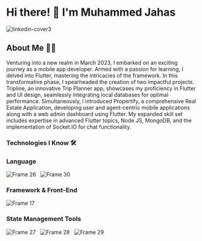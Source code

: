# Hi there! 👋 I'm Muhammed Jahas

![linkedin-cover3](https://github.com/muhammed-jahas/muhammed-jahas/assets/111055088/35578273-856c-4160-92c8-5e9ccccb97bb)


## About Me 👨‍💻
Venturing into a new realm in March 2023, I embarked on an exciting journey as a mobile app developer. Armed with a passion for learning, I delved into Flutter, mastering the intricacies of the framework. In this transformative phase, I spearheaded the creation of two impactful projects. Tripline, an innovative Trip Planner app, showcases my proficiency in Flutter and UI design, seamlessly integrating local databases for optimal performance. Simultaneously, I introduced Propertify, a comprehensive Real Estate Application, developing user and agent-centric mobile applications along with a web admin dashboard using Flutter. My expanded skill set includes expertise in advanced Flutter topics, Node JS, MongoDB, and the implementation of Socket.IO for chat functionality.

### Technologies I Know 🛠️

### Language
![Frame 26](https://github.com/muhammed-jahas/muhammed-jahas/assets/111055088/f7a051e0-a4cc-4465-b904-7dbcf3d4a7a9)&nbsp;&nbsp;
![Frame 30](https://github.com/muhammed-jahas/muhammed-jahas/assets/111055088/12efdd7a-a390-43b5-b527-e35df6d9cf0c)

### Framework & Front-End
![Frame 17](https://github.com/muhammed-jahas/muhammed-jahas/assets/111055088/78c77fcb-99b2-4b18-9813-439404345696)&nbsp;&nbsp;

### State Management Tools
![Frame 27](https://github.com/muhammed-jahas/muhammed-jahas/assets/111055088/4396cba0-e38d-4378-b11a-5e6f110f9bd3)&nbsp;&nbsp;
![Frame 28](https://github.com/muhammed-jahas/muhammed-jahas/assets/111055088/71c92c83-8447-40db-8c2a-f62046c55f83)&nbsp;&nbsp;
![Frame 29](https://github.com/muhammed-jahas/muhammed-jahas/assets/111055088/189e9b02-a711-458e-854f-1e98f74c210d)






